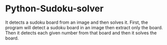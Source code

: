 # Python-Sudoku-solver
It detects a sudoku board from an image and then solves it. First, the program will detect a sudoku board in an image then extract only the board. Then it detects each given number from that board and then it solves the board.
